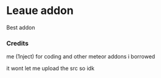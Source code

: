 # Leaue addon

Best addon

### Credits
me (1nject) for coding and other meteor addons i borrowed 

it wont let me upload the src so idk
